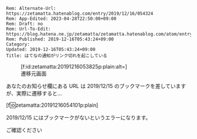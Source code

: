 ```header
Rem: Alternate-Url: https://zetamatta.hatenablog.com/entry/2019/12/16/054324
Rem: App-Edited: 2023-04-28T22:50:00+09:00
Rem: Draft: no
Rem: Url-To-Edit: https://blog.hatena.ne.jp/zetamatta/zetamatta.hatenablog.com/atom/entry/26006613485175333
Rem: Published: 2019-12-16T05:43:24+09:00
Category:
Updated: 2019-12-16T05:43:24+09:00
Title: はてなの通知がリンク切れを起こしている
```
<figure class="figure-image figure-image-fotolife" title="遷移元画面">[f:id:zetamatta:20191216053825p:plain:alt=]<figcaption>遷移元画面</figcaption></figure>

あなたのお知らせ欄にある URL は 2019/12/15 のブックマークを差していますが、実際に遷移すると…

[f:id:zetamatta:20191216054101p:plain]

2019/12/15 にはブックマークがないというエラーになります。

ご確認ください


